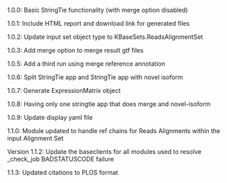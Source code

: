 1.0.0:
Basic StringTie functionality (with merge option disabled)

1.0.1:
Include HTML report and download link for generated files

1.0.2:
Update input set object type to KBaseSets.ReadsAlignmentSet

1.0.3:
Add merge option to merge result gtf files

1.0.5:
Add a third run using merge reference annotation

1.0.6:
Split StringTie app and StringTie app with novel isoform

1.0.7:
Generate ExpressionMatrix object

1.0.8:
Having only one stringtie app that does merge and novel-isoform

1.0.9:
Update display yaml file

1.1.0:
Module updated to handle ref chains for Reads Alignments within the input Alignment Set

Version 1.1.2:
Update the baseclients for all modules used to resolve _check_job BADSTATUSCODE failure

1.1.3:
Updated citations to PLOS format
